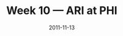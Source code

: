 ---
layout: game
title: Week 10 — ARI at PHI
season: 2011
game_id: 2011_10_ARI_PHI
week: 10
date: 2011-11-13
home_team: PHI
away_team: ARI
final_home: 
final_away: 
pbp_url: /assets/data/pbp/2011/2011_10_ARI_PHI.csv.gz
---